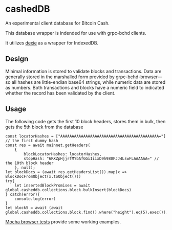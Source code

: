 # cashedDB

An experimental client database for Bitcoin Cash.

This database wrapper is indended for use with grpc-bchd clients.  

It utilizes [dexie](https://dexie.org) as a wrapper for IndexedDB.

## Design

Minimal information is stored to validate blocks and transactions.  Data are generally stored in the marshalled form provided by grpc-bchd-browser—so all hashes are little-endian base64 strings, while numeric data are stored as numbers. Both transactions and blocks have a numeric field to indicated whether the record has been validated by the client.


## Usage

The following code gets the first 10 block headers, stores them in bulk, then gets the 5th block from the database

    const locatorHashes = ["AAAAAAAAAAAAAAAAAAAAAAAAAAAAAAAAAAAAAAAAAAA="] // the first dummy hash
    const res = await mainnet.getHeaders(
        {
            blockLocatorHashes: locatorHashes,
            stopHash: "6RXZpHjjrfMYbAfGGiIiixD9h980PJJ4LswFLAAAAAA=" // the 10th block header
        }, null);
    let blockDocs = (await res.getHeadersList()).map(x => BlockDocFromObject(x.toObject()))
    try{
        let insertedBlockPromises = await global.casheddb.collections.block.bulkInsert(blockDocs)
    } catch(error){
        console.log(error)
    }
    let block5 = await (await global.casheddb.collections.block.find().where("height").eq(5).exec()).pop()
        

[Mocha browser tests](test/) provide some working examples.
